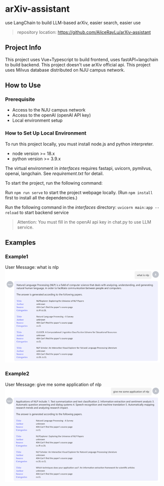 # arXiv-assistant
use LangChain to build LLM-based arXiv, easier search, easier use
> repository location: https://github.com/AliceRayLu/arXiv-assistant

## Project Info
This project uses Vue+Typescript to build frontend, uses fastAPI+langchain to build backend.
This project doesn't use arXiv official api. This project uses Milvus database distributed 
on NJU campus network.

## How to Use
### Prerequisite
- Access to the NJU campus network
- Access to the openAI (openAI API key)
- Local environment setup
### How to Set Up Local Environment
To run this project locally, you must install node.js and python interpreter.
- node version >= 18.x
- python version >= 3.9.x


The virtual environment in *interfaces* requires fastapi, uvicorn, pymilvus, openai, langchain.
See *requirement.txt* for detail.


To start the project, run the following command:


Run `npm run serve` to start the project webpage locally. 
(Run `npm install` first to install all the dependencies.)


Run the following command in the *interfaces* directory: 
`uvicorn main:app --reload`
to start backend service
> Attention: You must fill in the openAI api key in chat.py
> to use LLM service.

## Examples
### Example1
User Message: what is nlp
![example1](https://github.com/AliceRayLu/arXiv-assistant/blob/main/src/assets/example2.png?raw=true)
### Example2
User Message: give me some application of nlp
![example2](https://github.com/AliceRayLu/arXiv-assistant/blob/main/src/assets/example1.png?raw=true)
